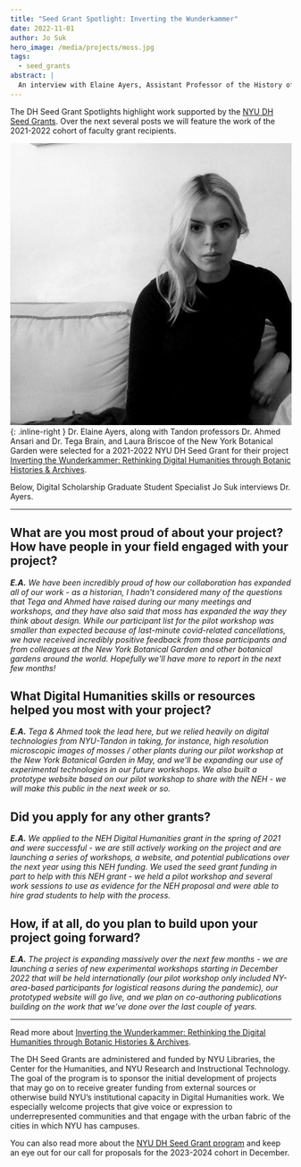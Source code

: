 ```yaml
---
title: "Seed Grant Spotlight: Inverting the Wunderkammer"
date: 2022-11-01
author: Jo Suk
hero_image: /media/projects/moss.jpg
tags:
  - seed_grants
abstract: |
  An interview with Elaine Ayers, Assistant Professor of the History of Science, Gallatin School
---  
```

The DH Seed Grant Spotlights highlight work supported by the [NYU DH Seed Grants](/funding/seed-grants). Over the next several posts we will feature the work of the 2021-2022 cohort of faculty grant recipients.


![portrait of Dr. Elaine Ayers](/media/people/ayers.jpg){: .inline-right } Dr. Elaine Ayers, along with Tandon professors Dr. Ahmed Ansari and Dr. Tega Brain, and Laura Briscoe of the New York Botanical Garden were selected for a 2021-2022 NYU DH Seed Grant for their project [Inverting the Wunderkammer: Rethinking Digital Humanities through Botanic Histories & Archives](/projects/moss/).

Below, Digital Scholarship Graduate Student Specialist Jo Suk interviews Dr. Ayers.

<hr/>

## What are you most proud of about your project? How have people in your field engaged with your project?

*__E.A.__ We have been incredibly proud of how our collaboration has expanded all of our work - as a historian, I hadn't considered many of the questions that Tega and Ahmed have raised during our many meetings and workshops, and they have also said that moss has expanded the way they think about design. While our participant list for the pilot workshop was smaller than expected because of last-minute covid-related cancellations, we have received incredibly positive feedback from those participants and from colleagues at the New York Botanical Garden and other botanical gardens around the world. Hopefully we'll have more to report in the next few months!*

## What Digital Humanities skills or resources helped you most with your project?

*__E.A.__ Tega & Ahmed took the lead here, but we relied heavily on digital technologies from NYU-Tandon in taking, for instance, high resolution microscopic images of mosses / other plants during our pilot workshop at the New York Botanical Garden in May, and we'll be expanding our use of experimental technologies in our future workshops. We also built a prototype website based on our pilot workshop to share with the NEH - we will make this public in the next week or so.*

## Did you apply for any other grants?

*__E.A.__ We applied to the NEH Digital Humanities grant in the spring of 2021 and were successful - we are still actively working on the project and are launching a series of workshops, a website, and potential publications over the next year using this NEH funding. We used the seed grant funding in part to help with this NEH grant - we held a pilot workshop and several work sessions to use as evidence for the NEH proposal and were able to hire grad students to help with the process.*


## How, if at all, do you plan to build upon your project going forward?

*__E.A.__ The project is expanding massively over the next few months - we are launching a series of new experimental workshops starting in December 2022 that will be held internationally (our pilot workshop only included NY-area-based participants for logistical reasons during the pandemic), our prototyped website will go live, and we plan on co-authoring publications building on the work that we've done over the last couple of years.*

<hr>

Read more about [Inverting the Wunderkammer: Rethinking the Digital Humanities through Botanic Histories & Archives](/projects/moss).

The DH Seed Grants are administered and funded by NYU Libraries, the Center for the Humanities, and NYU Research and Instructional Technology. The goal of the program is to sponsor the initial development of projects that may go on to receive greater funding from external sources or otherwise build NYU’s institutional capacity in Digital Humanities work. We especially welcome projects that give voice or expression to underrepresented communities and that engage with the urban fabric of the cities in which NYU has campuses.

You can also read more about the [NYU DH Seed Grant program](/funding/seed-grants) and keep an eye out for our call for proposals for the 2023-2024 cohort in December.
